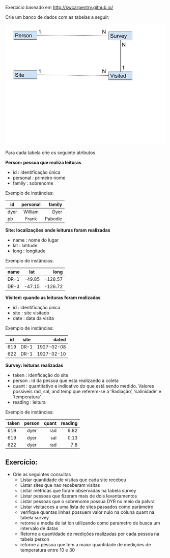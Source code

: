 Exercício baseado em http://swcarpentry.github.io/

Crie um banco de dados com as tabelas a seguir:

  ![Banco de Dados survey](assets/diagrama_bd.png)

Para cada tabela crie os seguinte atributos

**Person: pessoa que realiza leituras** 

* id : identificação única	
* personal	: primeiro nome
* family : sobrenome

Exemplo de instâncias:

|id	|personal	|family|
|----------|:-------------:|------:|
dyer	| William	| Dyer|
pb	| Frank	| Pabodie |

**Site: localizações onde leituras foram realizadas** 

* name : nome do lugar	
* lat	 : latitude
* long : longitude

Exemplo de instâncias:
 
|name|	lat|	long|
|----------|:-------------:|------:|
|DR-1	|-49.85	|-128.57
|DR-3|	-47.15|	-126.72

**Visited: quando as leituras foram realizadas** 

* id : identificação única	
* site	: site visitado
* date : data da visita

Exemplo de instâncias:

|id	|site|	dated|
|----------|:-------------:|------:|
|619	|DR-1	|1927-02-08 |
|622	|DR-1	|1927-02-10 |

**Survey: leituras realizadas** 

* taken	: idenficação do site
* person	: id da pessoa que esta realizando a coleta 
* quant	 : quantitativo e indicativo do que está sendo medido. Valores possíveis rad, sal, and temp que referem-se a ‘Radiação’, ‘salinidade’ e ‘temperatura’
* reading : leitura 

Exemplo de instâncias:

|taken|	person	|quant|	reading|
|----------|:-------------:|------:|------:|
|619|	dyer|	rad|	9.82 |
|619	|dyer	|sal	|0.13 |
|622	|dyer|	rad	|7.8 |

## Exercício:
* Crie as seguintes consultas 
  * Listar quantidade de visitas que cada site recebeu
  * Listar sites que nao receberam visitas
  * Listar métricas que foram observadas na tabela survey
  * Listar pessoas que fizeram mais de dois levantamentos 
  * Listar pessoas que o sobrenome possua DYR no meio da palvra
  * Listar visitacoes a uma lista de sites passados como parâmetro
  * verifique quantas linhas possuem valor nulo na coluna quant na tabela survey
  * retorne a media de lat lon utilizando como parametro de busca um intervalo de datas
  * Retorne a quantidade de medições realizadas por cada pessoa na tabela person
  * retorne a pessoa que tem a maior quantidade de medições de temperatura entre 10 e 30
